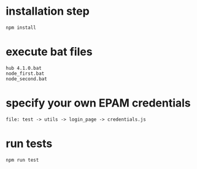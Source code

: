 # installation step
```
npm install
```
# execute bat files
```
hub 4.1.0.bat
node_first.bat
node_second.bat
```
# specify your own EPAM credentials
```
file: test -> utils -> login_page -> credentials.js
```
# run tests
```
npm run test
```
